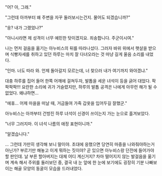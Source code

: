 "어? 아, 그래." 

"그런데 아까부터 왜 주변을 자꾸 둘러보시는건지. 물어도 되겠습니까?" 

"응? 내가 그랬었나?" 

"아니시라면 제 성격이 너무 예민한 탓이겠지요. 죄송합니다. 주군이시여." 

나는 먼저 걸음을 옮기는 아누비스의 뒤를 따라나섰다. 
그러자 바위 위에서 햇살을 받으며 식빵자세를 취하고 있던 하루는 마치 잘 다녀오라는 것 마냥 길게 울음 소리를 내었다. 

"인마. 너도 따라 와. 언제 돌아갈지 모르는데, 너 찾으러 내가 여기까지 와야겠냐." 

대충 하루를 집어 들어 한쪽 어깨에 걸쳐두자, 발톱을 세운 녀석이 등을 긁어 대었다. 
팍팍팍팍!!! 
요란한 소리에 귀가 거슬렸지만, 하루의 발톱 공격은 나에게 아무런 해가 될 수 없었다. 
왜냐하면... 

"에휴... 어제 마을을 떠날 때, 거금들여 가죽 갑옷을 입어두길 잘했군." 

아누비스는 아까부터 건방진 하루 녀석이 신경이 쓰이는지 가는 눈으로 흘겨보았다. 

"너무 그러지마. 이 녀석 나름의 애정 표현이니까." 

"알겠습니다." 

... 그런데 가만히 생각해 보니 말이야. 초대에 응했으면 당연히 마중을 나와줘야하는거 아닌가? 
부르기만 해놓고 이게 뭐하는 짓이야? 
곧 있으면 아누비스랑 던전에 들어가야 할 판인데. 날 부른 할아버지는 대체 어디 계신거지? 
차마 떨어지지 않는 발걸음을 옮기며 계속 해서 주위를 둘러보던 중, 결국 내 눈 앞에 한 눈에 보기에도 굉장히 기분 나빠보이는 해골 모양의 동굴이 모습을 드러내었다. 